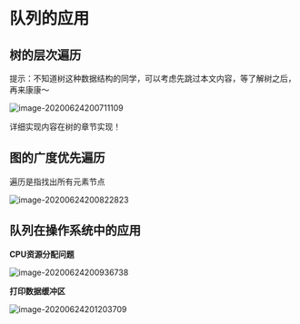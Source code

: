 # 队列的应用

## 树的层次遍历

提示：不知道树这种数据结构的同学，可以考虑先跳过本文内容，等了解树之后，再来康康～

![image-20200624200711109](https://cdn.jsdelivr.net/gh/KimYangOfCat/MyPicStorage/2021-CSPostgraduate-408/20200810011917.jpg)

详细实现内容在树的章节实现！

## 图的广度优先遍历

遍历是指找出所有元素节点

![image-20200624200822823](https://cdn.jsdelivr.net/gh/KimYangOfCat/MyPicStorage/2021-CSPostgraduate-408/20200810011940.jpg)

## 队列在操作系统中的应用

**CPU资源分配问题**

![image-20200624200936738](https://cdn.jsdelivr.net/gh/KimYangOfCat/MyPicStorage/2021-CSPostgraduate-408/20200810011944.jpg)

**打印数据缓冲区**

![image-20200624201203709](https://cdn.jsdelivr.net/gh/KimYangOfCat/MyPicStorage/2021-CSPostgraduate-408/20200810011949.jpg)

